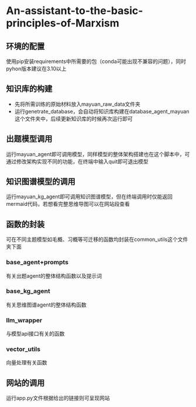
# An-assistant-to-the-basic-principles-of-Marxism

## 环境的配置
使用pip安装requirements中所需要的包（conda可能出现不兼容的问题），同时pyhon版本建议在3.10以上
## 知识库的构建
- 先将所需训练的原始材料放入mayuan_raw_data文件夹
- 运行genetrate_database，会自动将知识库构建在database_agent_mayuan这个文件夹中，后续更新知识库的时候再次运行即可
## 出题模型调用
运行mayuan_agent即可调用模型，同样模型的整体架构搭建也在这个脚本中，可通过修改架构实现不同的功能，在终端中输入quit即可退出模型
## 知识图谱模型的调用
运行mayuan_kg_agent即可调用知识图谱模型，但在终端调用时仅能返回mermaid代码，若想看完整思维导图可以在网站段查看
## 函数的封装
可在不同主题模型如毛概、习概等可迁移的函数均封装在common_utils这个文件夹下面
### base_agent+prompts
有关出题agent的整体结构函数以及提示词
### base_kg_agent
有关思维图谱agent的整体结构函数
### llm_wrapper
与模型api接口有关的函数
### vector_utils
向量处理有关函数
## 网站的调用
运行app.py文件根据给出的链接则可呈现网站

